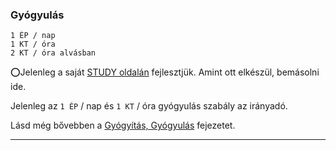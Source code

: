 ### Gyógyulás

```
1 ÉP / nap
1 KT / óra
2 KT / óra alvásban
```

⭕Jelenleg a saját [STUDY oldalán](https://github.com/kaktusztea/km100/wiki/STUDY.gyogyulas.gyogyitas) fejlesztjük. Amint ott elkészül, bemásolni ide.

Jelenleg az `1 ÉP` / nap és `1 KT` / óra gyógyulás szabály az irányadó.

Lásd még bővebben a [Gyógyítás, Gyógyulás](130_gyogyitas_gyogyulas.md) fejezetet.

---
